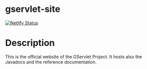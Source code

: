 # gservlet-site

[![Netlify Status](https://api.netlify.com/api/v1/badges/c7d40790-df76-49b7-8450-befa225eb3e3/deploy-status)](https://app.netlify.com/sites/gservlet/deploys)


# Description

This is the official website of the GServlet Project. It hosts also the Javadocs and the reference documentation.